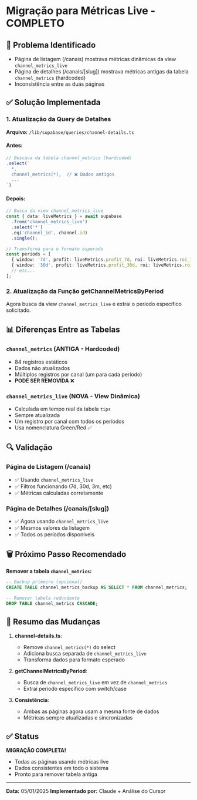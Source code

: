 # Migração para Métricas Live - COMPLETO

## 🎯 Problema Identificado
- Página de listagem (/canais) mostrava métricas dinâmicas da view `channel_metrics_live`
- Página de detalhes (/canais/[slug]) mostrava métricas antigas da tabela `channel_metrics` (hardcoded)
- Inconsistência entre as duas páginas

## ✅ Solução Implementada

### 1. **Atualização da Query de Detalhes**

**Arquivo:** `/lib/supabase/queries/channel-details.ts`

#### Antes:
```typescript
// Buscava da tabela channel_metrics (hardcoded)
.select(`
  *,
  channel_metrics(*),  // ❌ Dados antigos
  ...
`)
```

#### Depois:
```typescript
// Busca da view channel_metrics_live
const { data: liveMetrics } = await supabase
  .from('channel_metrics_live')
  .select('*')
  .eq('channel_id', channel.id)
  .single();

// Transforma para o formato esperado
const periods = [
  { window: '7d', profit: liveMetrics.profit_7d, roi: liveMetrics.roi_7d, ... },
  { window: '30d', profit: liveMetrics.profit_30d, roi: liveMetrics.roi_30d, ... },
  // etc...
];
```

### 2. **Atualização da Função getChannelMetricsByPeriod**

Agora busca da view `channel_metrics_live` e extrai o período específico solicitado.

## 📊 Diferenças Entre as Tabelas

### `channel_metrics` (ANTIGA - Hardcoded)
- 84 registros estáticos
- Dados não atualizados
- Múltiplos registros por canal (um para cada período)
- **PODE SER REMOVIDA** ❌

### `channel_metrics_live` (NOVA - View Dinâmica)
- Calculada em tempo real da tabela `tips`
- Sempre atualizada
- Um registro por canal com todos os períodos
- Usa nomenclatura Green/Red ✅

## 🔍 Validação

### Página de Listagem (/canais)
- ✅ Usando `channel_metrics_live`
- ✅ Filtros funcionando (7d, 30d, 3m, etc)
- ✅ Métricas calculadas corretamente

### Página de Detalhes (/canais/[slug])
- ✅ Agora usando `channel_metrics_live`
- ✅ Mesmos valores da listagem
- ✅ Todos os períodos disponíveis

## 🗑️ Próximo Passo Recomendado

**Remover a tabela `channel_metrics`:**

```sql
-- Backup primeiro (opcional)
CREATE TABLE channel_metrics_backup AS SELECT * FROM channel_metrics;

-- Remover tabela redundante
DROP TABLE channel_metrics CASCADE;
```

## 📝 Resumo das Mudanças

1. **channel-details.ts**:
   - Remove `channel_metrics(*)` do select
   - Adiciona busca separada de `channel_metrics_live`
   - Transforma dados para formato esperado

2. **getChannelMetricsByPeriod**:
   - Busca de `channel_metrics_live` em vez de `channel_metrics`
   - Extrai período específico com switch/case

3. **Consistência**:
   - Ambas as páginas agora usam a mesma fonte de dados
   - Métricas sempre atualizadas e sincronizadas

## ✅ Status

**MIGRAÇÃO COMPLETA!**

- Todas as páginas usando métricas live
- Dados consistentes em todo o sistema
- Pronto para remover tabela antiga

---

**Data:** 05/01/2025
**Implementado por:** Claude + Análise do Cursor